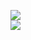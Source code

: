 [![](https://img.shields.io/badge/Made%20With-Github%20Spray-lightgrey.svg?style=for-the-badge&logo=github)](https://github.com/Annihil/github-spray#30405)  
[![](https://i.imgur.com/2DrTn0Z.gif)](https://github.com/Annihil/github-spray)